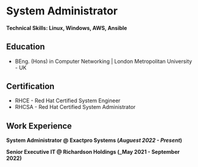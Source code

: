 # System Administrator

#### Technical Skills: Linux, Windows, AWS, Ansible

## Education
- BEng. (Hons) in Computer Networking | London Metropolitan University - UK

## Certification
- RHCE  - Red Hat Certified System Engineer
- RHCSA - Red Hat Certified System Administrator

## Work Experience
**System Administrator @ Exactpro Systems  (_Auguest 2022 - Present_)**

**Senior Executive IT @ Richardson Holdings  (_May 2021 - September 2022)**